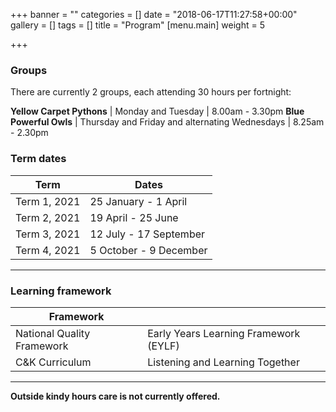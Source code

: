 +++
banner = ""
categories = []
date = "2018-06-17T11:27:58+00:00"
gallery = []
tags = []
title = "Program"
[menu.main]
weight = 5

+++
### Groups

There are currently 2 groups, each attending 30 hours per fortnight:

**Yellow Carpet Pythons** | Monday and Tuesday | 8.00am - 3.30pm **Blue Powerful Owls** | Thursday and Friday and alternating Wednesdays | 8.25am - 2.30pm

### Term dates

| Term | Dates |
| --- | --- |
| Term 1, 2021 | 25 January - 1 April |
| Term 2, 2021 | 19 April - 25 June |
| Term 3, 2021 | 12 July - 17 September |
| Term 4, 2021 | 5 October - 9 December |

***

### Learning framework

| Framework |  |
| --- | --- |
| National Quality Framework | Early Years Learning Framework (EYLF) |
| C&K Curriculum | Listening and Learning Together |

***

**Outside kindy hours care is not currently offered.**